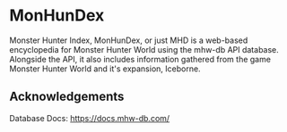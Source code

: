 # MonHunDex

Monster Hunter Index, MonHunDex, or just MHD is a web-based encyclopedia for Monster Hunter World using the mhw-db API database. Alongside the API, it also includes information gathered from the game Monster Hunter World and it's expansion, Iceborne. 

## Acknowledgements
Database Docs: https://docs.mhw-db.com/